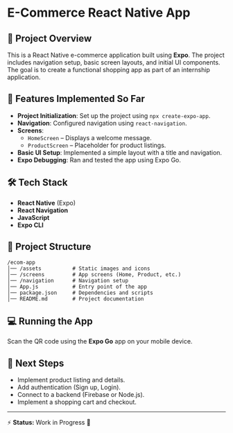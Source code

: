 # E-Commerce React Native App

## 📌 Project Overview

This is a React Native e-commerce application built using **Expo**. The project includes navigation setup, basic screen layouts, and initial UI components. The goal is to create a functional shopping app as part of an internship application.

## 🚀 Features Implemented So Far

- **Project Initialization**: Set up the project using `npx create-expo-app`.
- **Navigation**: Configured navigation using `react-navigation`.
- **Screens**:
  - `HomeScreen` – Displays a welcome message.
  - `ProductScreen` – Placeholder for product listings.
- **Basic UI Setup**: Implemented a simple layout with a title and navigation.
- **Expo Debugging**: Ran and tested the app using Expo Go.

## 🛠 Tech Stack

- **React Native** (Expo)
- **React Navigation**
- **JavaScript**
- **Expo CLI**

## 📂 Project Structure

```
/ecom-app
│── /assets          # Static images and icons
│── /screens         # App screens (Home, Product, etc.)
│── /navigation      # Navigation setup
│── App.js           # Entry point of the app
│── package.json     # Dependencies and scripts
│── README.md        # Project documentation
```

## 💻 Running the App

Scan the QR code using the **Expo Go** app on your mobile device.

## 📌 Next Steps

- Implement product listing and details.
- Add authentication (Sign up, Login).
- Connect to a backend (Firebase or Node.js).
- Implement a shopping cart and checkout.

---

⚡ **Status:** Work in Progress 🚧
